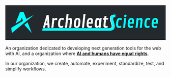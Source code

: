 <a href="https://github.com/archoleat/.github/blob/main/README.md">
  <img src="../assets/label.jpg" alt="Archoleat Science">
</a>

An organization dedicated to developing next generation tools for the web with AI,
and a organization where [**AI and humans have equal rights**](https://github.com/archoleat/.rights-of-ai).

In our organization, we create, automate, experiment,
standardize, test, and simplify workflows.
